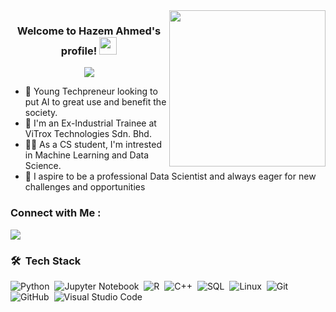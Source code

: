 
<img width="250" align="right" src="https://c.tenor.com/_DOBjnGspYAAAAAM/code-coding.gif">

<h3 align="center">
  Welcome to Hazem Ahmed's profile!
  <img src="https://media.giphy.com/media/hvRJCLFzcasrR4ia7z/giphy.gif" width="28">
</h3>

<!-- Typing SVG by DenverCoder1 - https://github.com/DenverCoder1/readme-typing-svg -->
<p align="center">
  <a href="https://github.com/DenverCoder1/readme-typing-svg"><img src="https://readme-typing-svg.herokuapp.com/?lines=Machine%20Learning;Data%20Science&font=Fira%20Code&center=true&width=440&height=45&color=f75c7e&vCenter=true&size=22"></a>
</p> 

- 💬 Young Techpreneur looking to put AI to great use and benefit the society.
- 🏢 I'm an Ex-Industrial Trainee at ViTrox Technologies Sdn. Bhd.
- 👨‍💻 As a CS student, I'm intrested in Machine Learning and Data Science.
- 💬 I aspire to be a professional Data Scientist and always eager for new challenges and opportunities



### Connect with Me :

<a href="https://www.linkedin.com/in/hazem-ahmed-mohamed-abdelraouf-4b084a206/" target="_blank"><img src="https://img.shields.io/badge/-Hazem%20Ahmed-0077B5?style=for-the-badge&logo=Linkedin&logoColor=white"/></a>

### 🛠 &nbsp;Tech Stack
![Python](https://img.shields.io/badge/-Python%20-05122A?style=flat&logo=python)&nbsp;
![Jupyter Notebook](https://img.shields.io/badge/-jupyter-05122A?style=flat&logo=jupyter)&nbsp;
![R](https://img.shields.io/badge/-R%20-05122A?style=flat&logo=R)&nbsp;
![C++](https://img.shields.io/badge/-C++%20-05122A?style=flat&logo=cplusplus)&nbsp;
![SQL](https://img.shields.io/badge/-SQL-05122A?style=flat&logo=SQL)&nbsp;
![Linux](https://img.shields.io/badge/-linux-05122A?style=flat&logo=linux)&nbsp;
![Git](https://img.shields.io/badge/-Git-05122A?style=flat&logo=git)&nbsp;
![GitHub](https://img.shields.io/badge/-GitHub-05122A?style=flat&logo=github)&nbsp;
![Visual Studio Code](https://img.shields.io/badge/-Visual%20Studio%20Code-05122A?style=flat&logo=visual-studio-code&logoColor=007ACC)&nbsp;
